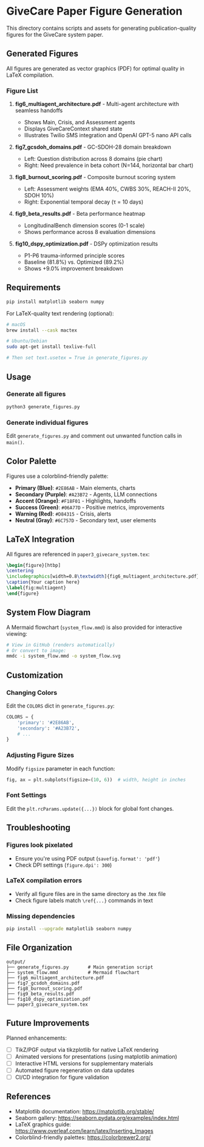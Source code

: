 # GiveCare Paper Figure Generation

This directory contains scripts and assets for generating publication-quality figures for the GiveCare system paper.

## Generated Figures

All figures are generated as vector graphics (PDF) for optimal quality in LaTeX compilation.

### Figure List

1. **fig6_multiagent_architecture.pdf** - Multi-agent architecture with seamless handoffs
   - Shows Main, Crisis, and Assessment agents
   - Displays GiveCareContext shared state
   - Illustrates Twilio SMS integration and OpenAI GPT-5 nano API calls

2. **fig7_gcsdoh_domains.pdf** - GC-SDOH-28 domain breakdown
   - Left: Question distribution across 8 domains (pie chart)
   - Right: Need prevalence in beta cohort (N=144, horizontal bar chart)

3. **fig8_burnout_scoring.pdf** - Composite burnout scoring system
   - Left: Assessment weights (EMA 40%, CWBS 30%, REACH-II 20%, SDOH 10%)
   - Right: Exponential temporal decay (τ = 10 days)

4. **fig9_beta_results.pdf** - Beta performance heatmap
   - LongitudinalBench dimension scores (0-1 scale)
   - Shows performance across 8 evaluation dimensions

5. **fig10_dspy_optimization.pdf** - DSPy optimization results
   - P1-P6 trauma-informed principle scores
   - Baseline (81.8%) vs. Optimized (89.2%)
   - Shows +9.0% improvement breakdown

## Requirements

```bash
pip install matplotlib seaborn numpy
```

For LaTeX-quality text rendering (optional):
```bash
# macOS
brew install --cask mactex

# Ubuntu/Debian
sudo apt-get install texlive-full

# Then set text.usetex = True in generate_figures.py
```

## Usage

### Generate all figures
```bash
python3 generate_figures.py
```

### Generate individual figures
Edit `generate_figures.py` and comment out unwanted function calls in `main()`.

## Color Palette

Figures use a colorblind-friendly palette:

- **Primary (Blue)**: `#2E86AB` - Main elements, charts
- **Secondary (Purple)**: `#A23B72` - Agents, LLM connections
- **Accent (Orange)**: `#F18F01` - Highlights, handoffs
- **Success (Green)**: `#06A77D` - Positive metrics, improvements
- **Warning (Red)**: `#D84315` - Crisis, alerts
- **Neutral (Gray)**: `#6C757D` - Secondary text, user elements

## LaTeX Integration

All figures are referenced in `paper3_givecare_system.tex`:

```latex
\begin{figure}[htbp]
\centering
\includegraphics[width=0.8\textwidth]{fig6_multiagent_architecture.pdf}
\caption{Your caption here}
\label{fig:multiagent}
\end{figure}
```

## System Flow Diagram

A Mermaid flowchart (`system_flow.mmd`) is also provided for interactive viewing:

```bash
# View in GitHub (renders automatically)
# Or convert to image:
mmdc -i system_flow.mmd -o system_flow.svg
```

## Customization

### Changing Colors
Edit the `COLORS` dict in `generate_figures.py`:

```python
COLORS = {
    'primary': '#2E86AB',
    'secondary': '#A23B72',
    # ...
}
```

### Adjusting Figure Sizes
Modify `figsize` parameter in each function:

```python
fig, ax = plt.subplots(figsize=(10, 6))  # width, height in inches
```

### Font Settings
Edit the `plt.rcParams.update({...})` block for global font changes.

## Troubleshooting

### Figures look pixelated
- Ensure you're using PDF output (`savefig.format': 'pdf'`)
- Check DPI settings (`figure.dpi': 300`)

### LaTeX compilation errors
- Verify all figure files are in the same directory as the .tex file
- Check figure labels match `\ref{...}` commands in text

### Missing dependencies
```bash
pip install --upgrade matplotlib seaborn numpy
```

## File Organization

```
output/
├── generate_figures.py       # Main generation script
├── system_flow.mmd           # Mermaid flowchart
├── fig6_multiagent_architecture.pdf
├── fig7_gcsdoh_domains.pdf
├── fig8_burnout_scoring.pdf
├── fig9_beta_results.pdf
├── fig10_dspy_optimization.pdf
└── paper3_givecare_system.tex
```

## Future Improvements

Planned enhancements:
- [ ] TikZ/PGF output via tikzplotlib for native LaTeX rendering
- [ ] Animated versions for presentations (using matplotlib animation)
- [ ] Interactive HTML versions for supplementary materials
- [ ] Automated figure regeneration on data updates
- [ ] CI/CD integration for figure validation

## References

- Matplotlib documentation: https://matplotlib.org/stable/
- Seaborn gallery: https://seaborn.pydata.org/examples/index.html
- LaTeX graphics guide: https://www.overleaf.com/learn/latex/Inserting_Images
- Colorblind-friendly palettes: https://colorbrewer2.org/
